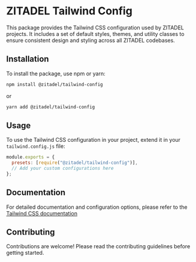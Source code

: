 # ZITADEL Tailwind Config

This package provides the Tailwind CSS configuration used by ZITADEL projects. It includes a set of default styles, themes, and utility classes to ensure consistent design and styling across all ZITADEL codebases.

## Installation

To install the package, use npm or yarn:

```sh
npm install @zitadel/tailwind-config
```

or

```sh
yarn add @zitadel/tailwind-config
```

## Usage

To use the Tailwind CSS configuration in your project, extend it in your `tailwind.config.js` file:

```js
module.exports = {
  presets: [require("@zitadel/tailwind-config")],
  // Add your custom configurations here
};
```

## Documentation

For detailed documentation and configuration options, please refer to the [Tailwind CSS documentation](https://tailwindcss.com/docs)

## Contributing

Contributions are welcome! Please read the contributing guidelines before getting started.

